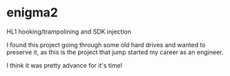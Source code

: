 # enigma2
HL1 hooking/trampolining and SDK injection

I found this project going through some old hard drives and wanted to preserve it, as this is the project that jump started my career as an engineer.

I think it was pretty advance for it's time!
